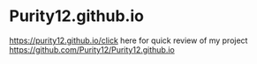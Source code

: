 # Purity12.github.io
https://purity12.github.io/click here for quick review of my project
https://github.com/Purity12/Purity12.github.io
